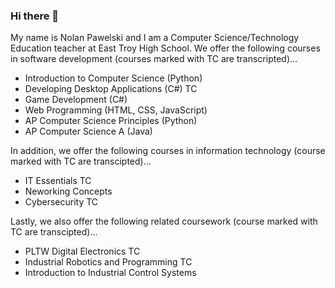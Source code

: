 ### Hi there 👋

My name is Nolan Pawelski and I am a Computer Science/Technology Education teacher at East Troy High School. We offer the following courses in software development (courses marked with TC are transcripted)...
* Introduction to Computer Science (Python)
* Developing Desktop Applications (C#) TC
* Game Development (C#)
* Web Programming (HTML, CSS, JavaScript)
* AP Computer Science Principles (Python)
* AP Computer Science A (Java)

In addition, we offer the following courses in information technology (course marked with TC are transcipted)...
* IT Essentials TC
* Neworking Concepts
* Cybersecurity TC

Lastly, we also offer the following related coursework (course marked with TC are transcipted)...
* PLTW Digital Electronics TC
* Industrial Robotics and Programming TC
* Introduction to Industrial Control Systems
